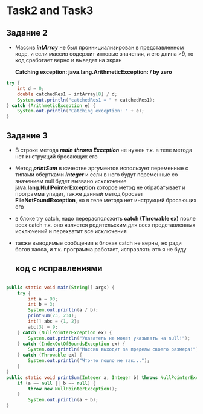 # Task2 and Task3

## Задание 2

* Массив ***intArray*** не был проинициализирован в представленном коде,
    и если массив содержит интовые значения, и его длина >9, 
    то код сработает верно и выведет на экран 


    **Catching exception: java.lang.ArithmeticException: / by zero**
```java
try {
    int d = 0;
    double catchedRes1 = intArray[8] / d;
    System.out.println("catchedRes1 = " + catchedRes1);
} catch (ArithmeticException e) {
    System.out.println("Catching exception: " + e);
}
```

## Задание 3

* В строке метода ***main*** ***throws Exception*** не нужен т.к. 
    в теле метода нет инструкций бросающих его 
* Метод ***printSum*** в качестве аргументов использует переменные с типами обертками
    ***Integer*** и если в него будут переменные со значением null будет вызвано исключение 
    **java.lang.NullPointerException** которое метод не обрабатывает и программа упадет,
    также данный метод бросает **FileNotFoundException**, но в теле метода нет инструкций бросающих его
* в блоке try catch, надо перерасположить **catch (Throwable ex)** после всех catch т.к. 
    оно является родительским для всех представленных исключений и перехватит все исключения
* также выводимые сообщения в блоках catch не верны, но ради богов хаоса, и т.к. программа работает, исправлять это я не буду 

    ## код с исправлениями
```java

public static void main(String[] args) {
    try {
        int a = 90;
        int b = 3;
        System.out.println(a / b);
        printSum(23, 234);
        int[] abc = {1, 2};
        abc[3] = 9;
    } catch (NullPointerException ex) {
        System.out.println("Указатель не может указывать на null!");
    } catch (IndexOutOfBoundsException ex) {
        System.out.println("Массив выходит за пределы своего размера!");
    } catch (Throwable ex) {
        System.out.println("Что-то пошло не так...");
    }
}
public static void printSum(Integer a, Integer b) throws NullPointerException {
    if (a == null || b == null) {
        throw new NullPointerException();
    }
        System.out.println(a + b);
}
```

